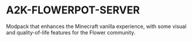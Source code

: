 # A2K-FLOWERPOT-SERVER
Modpack that enhances the Minecraft vanilla experience, with some visual and quality-of-life features for the Flower community.

